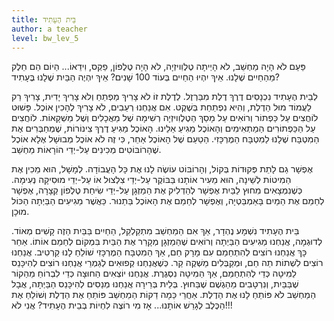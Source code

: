 ```yaml
---
title: בֵּית הֶעָתִיד
author: a teacher
level: bw_lev_5
---
```

פַּעַם לֹא הָיָה מַחְשֵׁב, לֹא הָיְיתָה טֶלֶוִויזְיָה, לֹא הָיָה טֶלֶפוֹן, פַקְס, וִידֵאוֹ... הַיוֹם הֵם חֵלֶק מֵהַחַיִים שֶׁלָנוּ. אֵיךְ יִהְיוּ הַחַיִים בְּעוֹד 100 שָׁנִים? אֵיךְ יִהְיֶה הַבַּיִת שֶׁלָנוּ בֶּעָתִיד?

לְבֵית הֶעָתִיד נִכְנָסִים דֶרֶךְ דֶלֶת מִבַּרְזֶל. לְדֶלֶת זוֹ לֹא צָרִיךְ מַפְתֵחַ וְלֹא צָרִיךְ יָדִית, צָרִיךְ רַק לַעֲמוֹד מוּל הַדֶלֶת, וְהִיא נִפְתַחַת בְּשֶׁקֶט. אִם אֲנַחְנוּ רְעֵבִים, לֹא צָרִיךְ לְהָכִין אוֹכֶל. פָּשׁוּט לוֹחֲצִים עַל כַּפְתוֹר וְרוֹאִים עַל מָסַךְ הַטֶלֶוִויזְיָה רְשִׁימָה שֶׁל מַאֲכָלִים וְשֶׁל מַשְׁקָאוֹת. לוֹחֲצִים עַל הַכַּפְתוֹרִים הַמַתְאִימִים וְהָאוֹכֶל מַגִיעַ אֵלֵינוּ. הָאוֹכֶל מַגִיעַ דֶרֶךְ צִינוֹרוֹת, שֶׁמְחַבְּרִים אֶת הַמִטְבָּח שֶׁלָנוּ לַמִטְבָּח הַמֶרְכָּזִי. הַטַעַם שֶׁל הָאוֹכֶל אַחֵר, כִּי זֶה לֹא אוֹכֶל מְבוּשָׁל אֶלָא אוֹכֶל שֶׁהָרוֹבּוֹטִים מְכִינִים עַל-יְדֵי הוֹרָאוֹת מַחְשֵׁב.

אֶפְשָׁר גַם לָתֵת פְּקוּדוֹת בְּקוֹל, וְהָרוֹבּוֹט עוֹשֶׂה לָנוּ אֶת כָּל הָעֲבוֹדָה. לְמָשָׁל, הוּא מֵכִין אֶת הַמִיטוֹת לְשֵׁינָה, הוּא מֵעִיר אוֹתָנוּ בַּבּוֹקֶר עַל-יְדֵי צִלְצוּל אוֹ עַל-יְדֵי מוּסִיקָה נְעִימָה. כְּשֶׁנִמְצָאִים מִחוּץ לַבַּיִת אֶפְשָׁר לְהַדְלִיק אֶת הַמַזְגָן עַל-יְדֵי שִׂיחַת טֶלֶפוֹן קְצָרָה, אֶפְשָׁר לְחַמֵם אֶת הַמַיִם בָּאַמְבַּטְיָה, וְאֶפְשָׁר לְחַמֵם אֶת הָאוֹכֶל בַּתַנוּר. כַּאֲשֶׁר מַגִיעִים הַבַּיְתָה הַכּוֹל מוּכָן.

בֵּית הֶעָתִיד נִשְׁמָע נֶהְדָר, אַךְ אִם הַמַחְשֵׁב מִתְקַלְקֵל, הַחַיִים בַּבַּיִת הַזֶה קָשִׁים מְאוֹד. לְדוּגְמָה, אֲנַחְנוּ מַגִיעִים הַבַּיְתָה וְרוֹאִים שֶׁהַמַזְגָן מְקָרֵר אֶת הַבַּיִת בִּמְקוֹם לְחַמֵם אוֹתוֹ. אַחַר כָּךְ אֲנַחְנוּ רוֹצִים לְהִתְחַמֵם עִם מָרָק חַם, אַךְ הַמִטְבָּח הַמֶרְכָּזִי שׁוֹלֵחַ לָנוּ קַרְטִיב. אֲנַחְנוּ רוֹצִים לִשְׁתוֹת תֵה חַם, וּמְקַבְּלִים מַשְׁקֶה קַר. כְּשֶׁאֲנַחְנוּ קְפוּאִים לְגַמְרֵי אֲנַחְנוּ רוֹצִים לְהִיכָּנֵס לַמִיטָה כְּדֵי לְהִתְחַמֵם, אַךְ הַמִיטָה נִסְגֶרֶת. אֲנַחְנוּ יוֹצְאִים הַחוּצָה כְּדֵי לִבְרוֹחַ מֵהַקוֹר שֶׁבַּבַּיִת, וְנִרְטָבִים מֵהַגֶשֶׁם שֶׁבַּחוּץ. בְּלֵית בְּרֵירָה אֲנַחְנוּ מְנַסִים לְהִיכָּנֵס הַבַּיְתָה, אֲבָל הַמַחְשֵׁב לֹא פּוֹתֵחַ לָנוּ אֶת הַדֶלֶת. אַחֲרֵי כַּמָה דַקוֹת הַמַחְשֵׁב פּוֹתֵחַ אֶת הַדֶלֶת וְשׁוֹלֵחַ אֶת הַכֶּלֶב לְגָרֵשׁ אוֹתָנוּ...
אָז מִי רוֹצֶה לִחְיוֹת בְּבֵית הֶעָתִיד? אֲנִי לֹא!!!